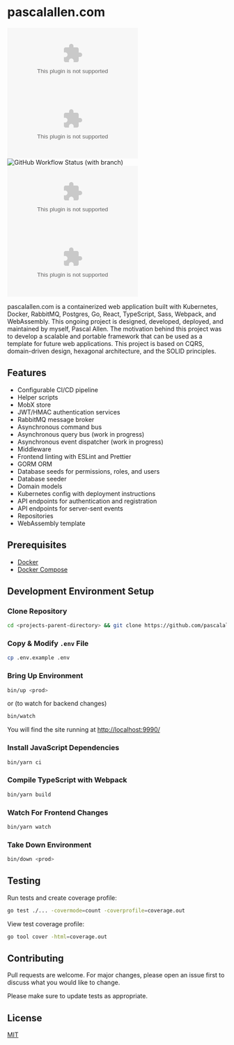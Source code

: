 # pascalallen.com

![GitHub go.mod Go version](https://img.shields.io/github/go-mod/go-version/pascalallen/pascalallen.com)
[![Go Report Card](https://goreportcard.com/badge/github.com/pascalallen/pascalallen.com)](https://goreportcard.com/report/github.com/pascalallen/pascalallen.com)
![GitHub Workflow Status (with branch)](https://img.shields.io/github/actions/workflow/status/pascalallen/pascalallen.com/go.yml?branch=main)
![GitHub](https://img.shields.io/github/license/pascalallen/pascalallen.com)
![GitHub code size in bytes](https://img.shields.io/github/languages/code-size/pascalallen/pascalallen.com)

pascalallen.com is a containerized web application built with Kubernetes, Docker, RabbitMQ, Postgres, Go, React, 
TypeScript, Sass, Webpack, and WebAssembly. This ongoing project is designed, developed, deployed, and 
maintained by myself, Pascal Allen. The motivation behind this project was to develop a scalable and portable 
framework that can be used as a template for future web applications. This project is based on CQRS, domain-driven design, 
hexagonal architecture, and the SOLID principles.

## Features

- Configurable CI/CD pipeline
- Helper scripts
- MobX store
- JWT/HMAC authentication services
- RabbitMQ message broker
- Asynchronous command bus
- Asynchronous query bus (work in progress)
- Asynchronous event dispatcher (work in progress)
- Middleware
- Frontend linting with ESLint and Prettier
- GORM ORM
- Database seeds for permissions, roles, and users
- Database seeder
- Domain models
- Kubernetes config with deployment instructions
- API endpoints for authentication and registration
- API endpoints for server-sent events
- Repositories
- WebAssembly template

## Prerequisites

- [Docker](https://www.docker.com/)
- [Docker Compose](https://docs.docker.com/compose/)

## Development Environment Setup

### Clone Repository

```bash
cd <projects-parent-directory> && git clone https://github.com/pascalallen/pascalallen.com.git
```

### Copy & Modify `.env` File

```bash
cp .env.example .env
```

### Bring Up Environment

```bash
bin/up <prod>
``` 

or (to watch for backend changes)

```bash
bin/watch
```

You will find the site running at [http://localhost:9990/](http://localhost:9990/)

### Install JavaScript Dependencies

```bash
bin/yarn ci
```

### Compile TypeScript with Webpack

```bash
bin/yarn build
```

### Watch For Frontend Changes

```bash
bin/yarn watch
```

### Take Down Environment

```bash
bin/down <prod>
```

## Testing

Run tests and create coverage profile:

```bash
go test ./... -covermode=count -coverprofile=coverage.out
```

View test coverage profile:

```bash
go tool cover -html=coverage.out
```

## Contributing

Pull requests are welcome. For major changes, please open an issue first
to discuss what you would like to change.

Please make sure to update tests as appropriate.

## License

[MIT](LICENSE)
